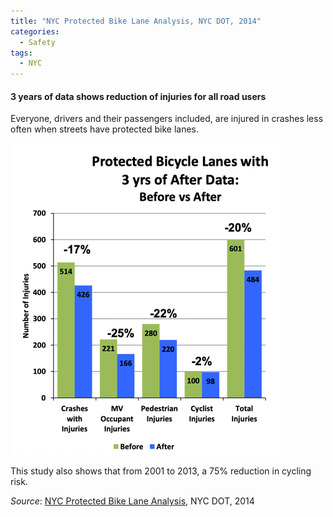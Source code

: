 ```yaml
---
title: "NYC Protected Bike Lane Analysis, NYC DOT, 2014"
categories:
  - Safety
tags:
  - NYC
---
```


#### 3 years of data shows reduction of injuries for all road users

Everyone, drivers and their passengers included, are injured in crashes less often when streets have protected bike
lanes.

![everyone is safer in nyc thanks to pbls](/images/img/2014-09-nyc-pbl/injury-plot.png)

This study also shows that from 2001 to 2013, a 75% reduction in cycling risk.

_Source_: [NYC Protected Bike Lane Analysis](/images/research/2014-09-nyc-pbl-analysis.pdf), NYC DOT, 2014